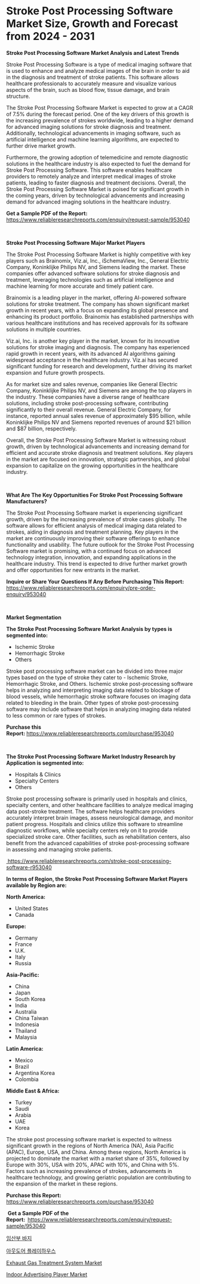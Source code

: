 <p><h1>Stroke Post Processing Software Market Size, Growth and Forecast from 2024 - 2031</h1></p><p><strong>Stroke Post Processing Software Market Analysis and Latest Trends</strong></p>
<p><p>Stroke Post Processing Software is a type of medical imaging software that is used to enhance and analyze medical images of the brain in order to aid in the diagnosis and treatment of stroke patients. This software allows healthcare professionals to accurately measure and visualize various aspects of the brain, such as blood flow, tissue damage, and brain structure.</p><p>The Stroke Post Processing Software Market is expected to grow at a CAGR of 7.5% during the forecast period. One of the key drivers of this growth is the increasing prevalence of strokes worldwide, leading to a higher demand for advanced imaging solutions for stroke diagnosis and treatment. Additionally, technological advancements in imaging software, such as artificial intelligence and machine learning algorithms, are expected to further drive market growth.</p><p>Furthermore, the growing adoption of telemedicine and remote diagnostic solutions in the healthcare industry is also expected to fuel the demand for Stroke Post Processing Software. This software enables healthcare providers to remotely analyze and interpret medical images of stroke patients, leading to faster diagnosis and treatment decisions. Overall, the Stroke Post Processing Software Market is poised for significant growth in the coming years, driven by technological advancements and increasing demand for advanced imaging solutions in the healthcare industry.</p></p>
<p><strong>Get a Sample PDF of the Report:&nbsp;</strong> <a href="https://www.reliableresearchreports.com/enquiry/request-sample/953040">https://www.reliableresearchreports.com/enquiry/request-sample/953040</a></p>
<p>&nbsp;</p>
<p><strong>Stroke Post Processing Software Major Market Players</strong></p>
<p><p>The Stroke Post Processing Software Market is highly competitive with key players such as Brainomix, Viz.ai, Inc., iSchemaView, Inc., General Electric Company, Koninklijke Philips NV, and Siemens leading the market. These companies offer advanced software solutions for stroke diagnosis and treatment, leveraging technologies such as artificial intelligence and machine learning for more accurate and timely patient care.</p><p>Brainomix is a leading player in the market, offering AI-powered software solutions for stroke treatment. The company has shown significant market growth in recent years, with a focus on expanding its global presence and enhancing its product portfolio. Brainomix has established partnerships with various healthcare institutions and has received approvals for its software solutions in multiple countries.</p><p>Viz.ai, Inc. is another key player in the market, known for its innovative solutions for stroke imaging and diagnosis. The company has experienced rapid growth in recent years, with its advanced AI algorithms gaining widespread acceptance in the healthcare industry. Viz.ai has secured significant funding for research and development, further driving its market expansion and future growth prospects.</p><p>As for market size and sales revenue, companies like General Electric Company, Koninklijke Philips NV, and Siemens are among the top players in the industry. These companies have a diverse range of healthcare solutions, including stroke post-processing software, contributing significantly to their overall revenue. General Electric Company, for instance, reported annual sales revenue of approximately $95 billion, while Koninklijke Philips NV and Siemens reported revenues of around $21 billion and $87 billion, respectively.</p><p>Overall, the Stroke Post Processing Software Market is witnessing robust growth, driven by technological advancements and increasing demand for efficient and accurate stroke diagnosis and treatment solutions. Key players in the market are focused on innovation, strategic partnerships, and global expansion to capitalize on the growing opportunities in the healthcare industry.</p></p>
<p>&nbsp;</p>
<p><strong>What Are The Key Opportunities For Stroke Post Processing Software Manufacturers?</strong></p>
<p><p>The Stroke Post Processing Software market is experiencing significant growth, driven by the increasing prevalence of stroke cases globally. The software allows for efficient analysis of medical imaging data related to strokes, aiding in diagnosis and treatment planning. Key players in the market are continuously improving their software offerings to enhance functionality and usability. The future outlook for the Stroke Post Processing Software market is promising, with a continued focus on advanced technology integration, innovation, and expanding applications in the healthcare industry. This trend is expected to drive further market growth and offer opportunities for new entrants in the market.</p></p>
<p><strong>Inquire or Share Your Questions If Any Before Purchasing This Report:</strong> <a href="https://www.reliableresearchreports.com/enquiry/pre-order-enquiry/953040">https://www.reliableresearchreports.com/enquiry/pre-order-enquiry/953040</a></p>
<p>&nbsp;</p>
<p><strong>Market Segmentation</strong></p>
<p><strong>The Stroke Post Processing Software Market Analysis by types is segmented into:</strong></p>
<p><ul><li>Ischemic Stroke</li><li>Hemorrhagic Stroke</li><li>Others</li></ul></p>
<p><p>Stroke post processing software market can be divided into three major types based on the type of stroke they cater to - Ischemic Stroke, Hemorrhagic Stroke, and Others. Ischemic stroke post-processing software helps in analyzing and interpreting imaging data related to blockage of blood vessels, while hemorrhagic stroke software focuses on imaging data related to bleeding in the brain. Other types of stroke post-processing software may include software that helps in analyzing imaging data related to less common or rare types of strokes.</p></p>
<p><strong>Purchase this Report:&nbsp;</strong><a href="https://www.reliableresearchreports.com/purchase/953040">https://www.reliableresearchreports.com/purchase/953040</a></p>
<p>&nbsp;</p>
<p><strong>The Stroke Post Processing Software Market Industry Research by Application is segmented into:</strong></p>
<p><ul><li>Hospitals & Clinics</li><li>Specialty Centers</li><li>Others</li></ul></p>
<p><p>Stroke post processing software is primarily used in hospitals and clinics, specialty centers, and other healthcare facilities to analyze medical imaging data post-stroke treatment. The software helps healthcare providers accurately interpret brain images, assess neurological damage, and monitor patient progress. Hospitals and clinics utilize this software to streamline diagnostic workflows, while specialty centers rely on it to provide specialized stroke care. Other facilities, such as rehabilitation centers, also benefit from the advanced capabilities of stroke post-processing software in assessing and managing stroke patients.</p></p>
<p><a href="https://www.reliableresearchreports.com/stroke-post-processing-software-r953040">&nbsp;https://www.reliableresearchreports.com/stroke-post-processing-software-r953040</a></p>
<p><strong>In terms of Region, the Stroke Post Processing Software Market Players available by Region are:</strong></p>
<p>
    <p> <strong> North America: </strong>
        <ul>
            <li>United States</li>
            <li>Canada</li>
        </ul>
        </p> 
    <p> <strong> Europe: </strong>
        <ul>
            <li>Germany</li>
            <li>France</li>
            <li>U.K.</li>
            <li>Italy</li>
            <li>Russia</li>
        </ul>
        </p> 
    <p> <strong> Asia-Pacific: </strong>
        <ul>
            <li>China</li>
            <li>Japan</li>
            <li>South Korea</li>
            <li>India</li>
            <li>Australia</li>
            <li>China Taiwan</li>
            <li>Indonesia</li>
            <li>Thailand</li>
            <li>Malaysia</li>
        </ul>
        </p> 
    <p> <strong> Latin America: </strong>
        <ul>
            <li>Mexico</li>
            <li>Brazil</li>
            <li>Argentina Korea</li>
            <li>Colombia</li>
        </ul>
        </p> 
    <p> <strong> Middle East & Africa: </strong>
        <ul>
            <li>Turkey</li>
            <li>Saudi</li>
            <li>Arabia</li>
            <li>UAE</li>
            <li>Korea</li>
        </ul>
    </p>
    </p>
<p><p>The stroke post processing software market is expected to witness significant growth in the regions of North America (NA), Asia Pacific (APAC), Europe, USA, and China. Among these regions, North America is projected to dominate the market with a market share of 35%, followed by Europe with 30%, USA with 20%, APAC with 10%, and China with 5%. Factors such as increasing prevalence of strokes, advancements in healthcare technology, and growing geriatric population are contributing to the expansion of the market in these regions.</p></p>
<p><strong>Purchase this Report: </strong><a href="https://www.reliableresearchreports.com/purchase/953040">https://www.reliableresearchreports.com/purchase/953040</a></p>
<p>&nbsp;<strong>Get a Sample PDF of the Report:&nbsp;&nbsp;</strong><a href="https://www.reliableresearchreports.com/enquiry/request-sample/953040">https://www.reliableresearchreports.com/enquiry/request-sample/953040</a></p>
<p><strong></strong></p>
<p><p><a href="https://github.com/akzkkws047661437/Market-Research-Report-List-2/blob/main/232610150100.md">임산부 바지</a></p><p><a href="https://github.com/rick7624/Market-Research-Report-List-1/blob/main/333949750099.md">아웃도어 플레이하우스</a></p><p><a href="https://www.linkedin.com/pulse/exhaust-gas-treatment-system-market-analysis-its-cagr-segmentation-xej5f">Exhaust Gas Treatment System Market</a></p><p><a href="https://www.linkedin.com/pulse/indoor-advertising-player-market-analysis-sze-forecasted-period-mz9ef">Indoor Advertising Player Market</a></p></p>